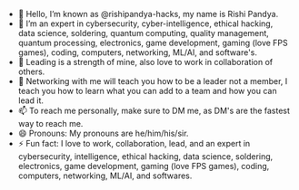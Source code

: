 - 👋 Hello, I’m known as @rishipandya-hacks, my name is Rishi Pandya.
- 👀 I’m an expert in cybersecurity, cyber-intelligence, ethical hacking, data science, soldering, quantum computing, quality management, quantum processing, electronics, game development, gaming (love FPS games), coding, computers, networking, ML/AI, and software's.
- 🌱 Leading is a strength of mine, also love to work in collaboration of others.
- 💞️ Networking with me will teach you how to be a leader not a member, I teach you how to learn what you can add to a team and how you can lead it.
- 📫 To reach me personally, make sure to DM me, as DM's are the fastest way to reach me.
- 😄 Pronouns: My pronouns are he/him/his/sir.
- ⚡ Fun fact: I love to work, collaboration, lead, and an expert in cybersecurity, intelligence, ethical hacking, data science, soldering, electronics, game development, gaming (love FPS games), coding, computers, networking, ML/AI, and softwares.

<!---
rishipandya-hacks/rishipandya-hacks is a ✨ special ✨ repository because its `README.md` (this file) appears on your GitHub profile.
You can click the Preview link to take a look at your changes.
--->
